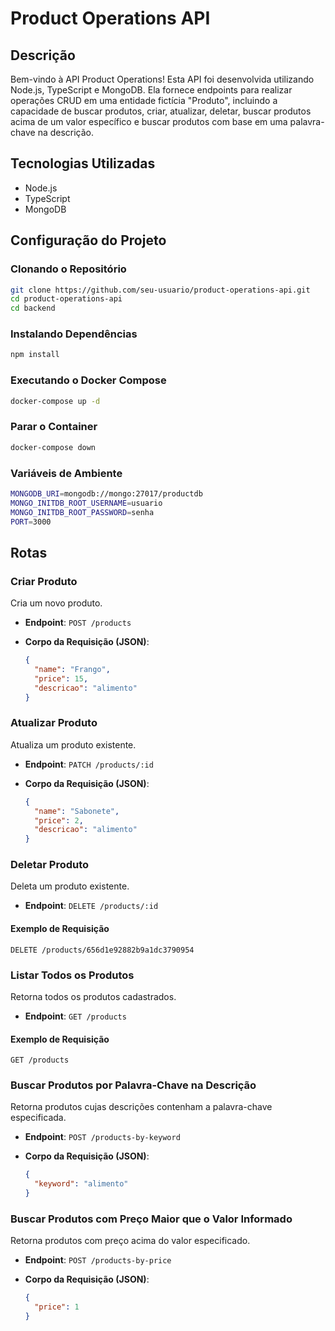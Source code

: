 # Product Operations API

## Descrição
Bem-vindo à API Product Operations! Esta API foi desenvolvida utilizando Node.js, TypeScript e MongoDB. Ela fornece endpoints para realizar operações CRUD em uma entidade fictícia "Produto", incluindo a capacidade de buscar produtos, criar, atualizar, deletar, buscar produtos acima de um valor específico e buscar produtos com base em uma palavra-chave na descrição.

## Tecnologias Utilizadas
- Node.js
- TypeScript
- MongoDB

## Configuração do Projeto

### Clonando o Repositório
```bash
git clone https://github.com/seu-usuario/product-operations-api.git
cd product-operations-api
cd backend
```

### Instalando Dependências
```bash
npm install
```

### Executando o Docker Compose
```bash
docker-compose up -d
```

### Parar o Container
```bash
docker-compose down
```

### Variáveis de Ambiente
```bash
MONGODB_URI=mongodb://mongo:27017/productdb
MONGO_INITDB_ROOT_USERNAME=usuario
MONGO_INITDB_ROOT_PASSWORD=senha
PORT=3000
```

## Rotas
### Criar Produto

Cria um novo produto.

- **Endpoint**: `POST /products`
- **Corpo da Requisição (JSON)**:
  
  ```json
  {
    "name": "Frango",
    "price": 15,
    "descricao": "alimento"
  }


### Atualizar Produto

Atualiza um produto existente.

- **Endpoint**: `PATCH /products/:id`
- **Corpo da Requisição (JSON)**:

  ```json
  {
    "name": "Sabonete",
    "price": 2,
    "descricao": "alimento"
  }


### Deletar Produto

Deleta um produto existente.

- **Endpoint**: `DELETE /products/:id`

#### Exemplo de Requisição

```http
DELETE /products/656d1e92882b9a1dc3790954
```


### Listar Todos os Produtos

Retorna todos os produtos cadastrados.

- **Endpoint**: `GET /products`

#### Exemplo de Requisição

```http
GET /products
```

### Buscar Produtos por Palavra-Chave na Descrição

Retorna produtos cujas descrições contenham a palavra-chave especificada.

- **Endpoint**: `POST /products-by-keyword`
- **Corpo da Requisição (JSON)**:

  ```json
  {
    "keyword": "alimento"
  }


### Buscar Produtos com Preço Maior que o Valor Informado

Retorna produtos com preço acima do valor especificado.

- **Endpoint**: `POST /products-by-price`
- **Corpo da Requisição (JSON)**:

  ```json
  {
    "price": 1
  }